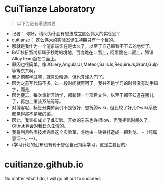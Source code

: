 CuiTianze Laboratory
===================

> 以下为记者采访摘要
- 记者： 你好，请问为什会有想法成立这么伟大的实验室？
- cuitianze： 这么伟大的实验室诞生初期只有一个目的。
 - 那就是我作为一个渣前端实在是太久了，以至于自己都看不下去的地步了。
 - BAT校招面试都属于秒跪的境地，百度跪在二面上，阿里跪在二面上，腾讯AlloyTeam跪在二面上。
 - 原因也很简单。像JQuery,AngularJs,Meteor,SailsJs,RequireJs,Grunt,Gulp等等东东啊，
 - 我之前都学过嘛，就算没精通，但也算浅入门了。
 - 因为之前写代码不多，过一段时间就呵呵了。我并不是学习的时候没有动手码字，而是，
 - 因为健忘，每次重新开始学，都新建一个项目文件，以至于都不知道在哪儿了，再加上重装系统等等。
 - 对博客呢，标签分类的索引不是很好，想折腾wiki，但比较了好几个wiki系统都觉得那不是我的菜。
 - 因此，我宣布成立了此实验。开始的东东也许很low，但我相信时间久了，Github也会对我日久生情的。
 - 我将利用各类技术完善这个实验室，将她由一锈铁打造成一把利剑。
 -（纯属意淫～。～）。
 - (学习计划的公布也有利于督促自己持续学习，这是主要目的)




cuitianze.github.io
===================

 No matter what I do, I will go all out to succeed.
